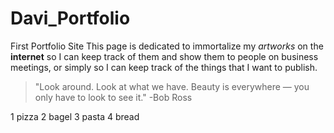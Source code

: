 # Davi_Portfolio
First Portfolio Site
This page is dedicated to immortalize my *artworks* on the **internet** so I can keep track of them and show them to people on business meetings, or simply so I can keep track of the things that I want to publish. 
>"Look around. Look at what we have. Beauty is everywhere — you only have to look to see it." -Bob Ross


1 pizza
2 bagel
3 pasta
4 bread

